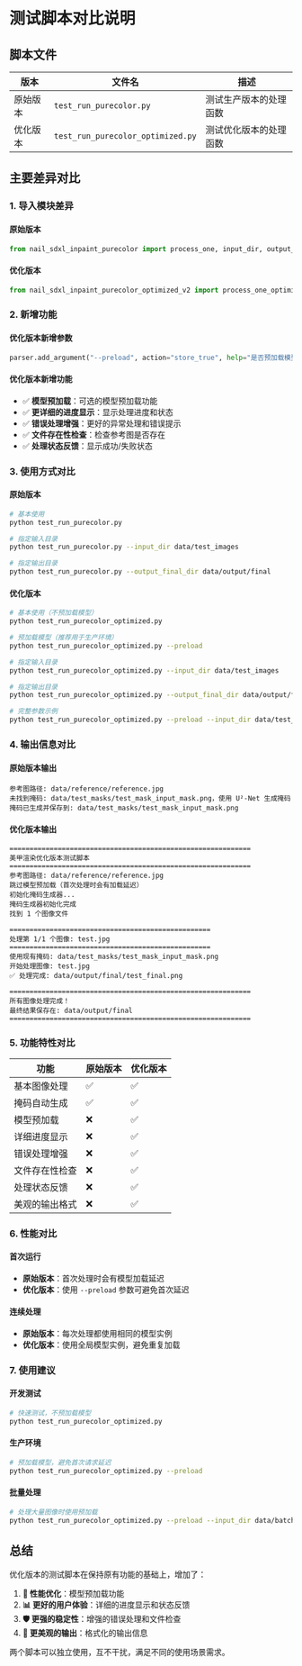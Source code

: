 # 测试脚本对比说明

## 脚本文件

| 版本 | 文件名 | 描述 |
|------|--------|------|
| 原始版本 | `test_run_purecolor.py` | 测试生产版本的处理函数 |
| 优化版本 | `test_run_purecolor_optimized.py` | 测试优化版本的处理函数 |

## 主要差异对比

### 1. 导入模块差异

#### 原始版本
```python
from nail_sdxl_inpaint_purecolor import process_one, input_dir, output_mask_dir, output_color_dir, output_final_dir
```

#### 优化版本
```python
from nail_sdxl_inpaint_purecolor_optimized_v2 import process_one_optimized_v2, preload_models
```

### 2. 新增功能

#### 优化版本新增参数
```python
parser.add_argument("--preload", action="store_true", help="是否预加载模型（推荐用于生产环境）")
```

#### 优化版本新增功能
- ✅ **模型预加载**：可选的模型预加载功能
- ✅ **更详细的进度显示**：显示处理进度和状态
- ✅ **错误处理增强**：更好的异常处理和错误提示
- ✅ **文件存在性检查**：检查参考图是否存在
- ✅ **处理状态反馈**：显示成功/失败状态

### 3. 使用方式对比

#### 原始版本
```bash
# 基本使用
python test_run_purecolor.py

# 指定输入目录
python test_run_purecolor.py --input_dir data/test_images

# 指定输出目录
python test_run_purecolor.py --output_final_dir data/output/final
```

#### 优化版本
```bash
# 基本使用（不预加载模型）
python test_run_purecolor_optimized.py

# 预加载模型（推荐用于生产环境）
python test_run_purecolor_optimized.py --preload

# 指定输入目录
python test_run_purecolor_optimized.py --input_dir data/test_images

# 指定输出目录
python test_run_purecolor_optimized.py --output_final_dir data/output/final

# 完整参数示例
python test_run_purecolor_optimized.py --preload --input_dir data/test_images --output_final_dir data/output/final
```

### 4. 输出信息对比

#### 原始版本输出
```
参考图路径: data/reference/reference.jpg
未找到掩码: data/test_masks/test_mask_input_mask.png，使用 U²-Net 生成掩码
掩码已生成并保存到: data/test_masks/test_mask_input_mask.png
```

#### 优化版本输出
```
============================================================
美甲渲染优化版本测试脚本
============================================================
参考图路径: data/reference/reference.jpg
跳过模型预加载（首次处理时会有加载延迟）
初始化掩码生成器...
掩码生成器初始化完成
找到 1 个图像文件

==================================================
处理第 1/1 个图像: test.jpg
==================================================
使用现有掩码: data/test_masks/test_mask_input_mask.png
开始处理图像: test.jpg
✅ 处理完成: data/output/final/test_final.png

============================================================
所有图像处理完成！
最终结果保存在: data/output/final
============================================================
```

### 5. 功能特性对比

| 功能 | 原始版本 | 优化版本 |
|------|----------|----------|
| 基本图像处理 | ✅ | ✅ |
| 掩码自动生成 | ✅ | ✅ |
| 模型预加载 | ❌ | ✅ |
| 详细进度显示 | ❌ | ✅ |
| 错误处理增强 | ❌ | ✅ |
| 文件存在性检查 | ❌ | ✅ |
| 处理状态反馈 | ❌ | ✅ |
| 美观的输出格式 | ❌ | ✅ |

### 6. 性能对比

#### 首次运行
- **原始版本**：首次处理时会有模型加载延迟
- **优化版本**：使用 `--preload` 参数可避免首次延迟

#### 连续处理
- **原始版本**：每次处理都使用相同的模型实例
- **优化版本**：使用全局模型实例，避免重复加载

### 7. 使用建议

#### 开发测试
```bash
# 快速测试，不预加载模型
python test_run_purecolor_optimized.py
```

#### 生产环境
```bash
# 预加载模型，避免首次请求延迟
python test_run_purecolor_optimized.py --preload
```

#### 批量处理
```bash
# 处理大量图像时使用预加载
python test_run_purecolor_optimized.py --preload --input_dir data/batch_images
```

## 总结

优化版本的测试脚本在保持原有功能的基础上，增加了：

1. **🚀 性能优化**：模型预加载功能
2. **📊 更好的用户体验**：详细的进度显示和状态反馈
3. **🛡️ 更强的稳定性**：增强的错误处理和文件检查
4. **🎨 更美观的输出**：格式化的输出信息

两个脚本可以独立使用，互不干扰，满足不同的使用场景需求。 